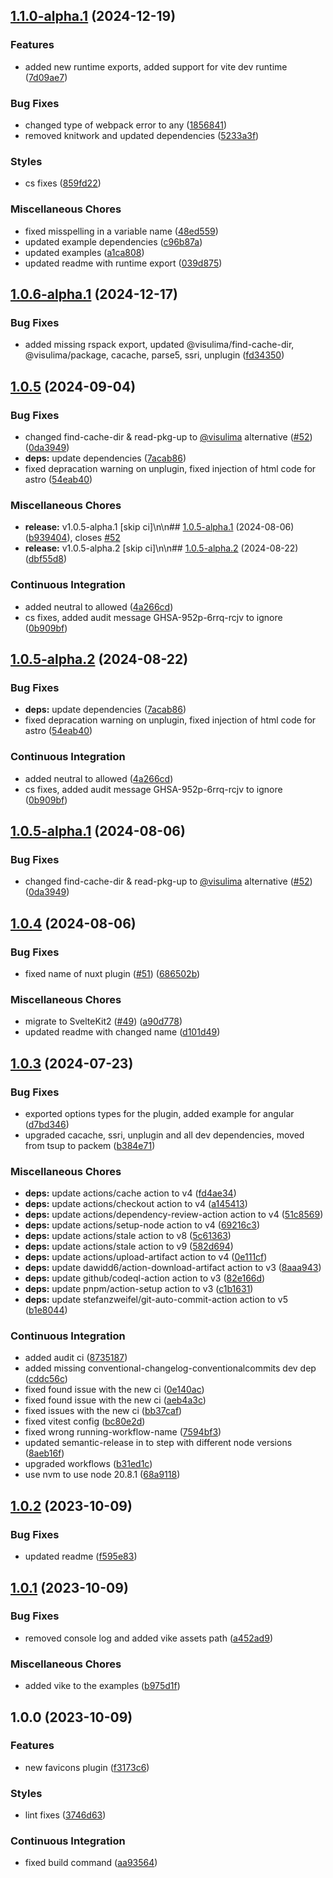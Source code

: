 ## [1.1.0-alpha.1](https://github.com/anolilab/unplugin-favicons/compare/v1.0.6-alpha.1...v1.1.0-alpha.1) (2024-12-19)

### Features

* added new runtime exports, added support for vite dev runtime ([7d09ae7](https://github.com/anolilab/unplugin-favicons/commit/7d09ae7ee59a31d3a487dd010cfe51d211b11e10))

### Bug Fixes

* changed type of webpack error to any ([1856841](https://github.com/anolilab/unplugin-favicons/commit/1856841e8a8eb65435a17f223d0e298ee14d1e26))
* removed knitwork and updated dependencies ([5233a3f](https://github.com/anolilab/unplugin-favicons/commit/5233a3f43e880b5078152f58de083cab5d4fdd6f))

### Styles

* cs fixes ([859fd22](https://github.com/anolilab/unplugin-favicons/commit/859fd22b3f9180f8d359e79167d3e873989846e2))

### Miscellaneous Chores

* fixed misspelling in a variable name ([48ed559](https://github.com/anolilab/unplugin-favicons/commit/48ed55948d8f4fef997ff489dec9518a96c2ec73))
* updated example dependencies ([c96b87a](https://github.com/anolilab/unplugin-favicons/commit/c96b87aa12969a0d02b0d532b804fc5b11ed12a4))
* updated examples ([a1ca808](https://github.com/anolilab/unplugin-favicons/commit/a1ca8083b77a124680853c82fc2cd0930b1e8ce6))
* updated readme with runtime export ([039d875](https://github.com/anolilab/unplugin-favicons/commit/039d875e597f0432fbd0ab7b14af37b70db8dd64))

## [1.0.6-alpha.1](https://github.com/anolilab/unplugin-favicons/compare/v1.0.5...v1.0.6-alpha.1) (2024-12-17)

### Bug Fixes

* added missing rspack export, updated @visulima/find-cache-dir, @visulima/package, cacache, parse5, ssri, unplugin ([fd34350](https://github.com/anolilab/unplugin-favicons/commit/fd34350b50f170ea5939f25e89aba6c1192b8340))

## [1.0.5](https://github.com/anolilab/unplugin-favicons/compare/v1.0.4...v1.0.5) (2024-09-04)

### Bug Fixes

* changed find-cache-dir & read-pkg-up to [@visulima](https://github.com/visulima) alternative ([#52](https://github.com/anolilab/unplugin-favicons/issues/52)) ([0da3949](https://github.com/anolilab/unplugin-favicons/commit/0da39499aca4a0b21a16514a500c3d8d3670ac14))
* **deps:** update dependencies ([7acab86](https://github.com/anolilab/unplugin-favicons/commit/7acab86ecf81476172873904729ce2cb94635818))
* fixed depracation warning on unplugin, fixed injection of html code for astro ([54eab40](https://github.com/anolilab/unplugin-favicons/commit/54eab407903ad69c41132e685e5ff3e23dae79c3))

### Miscellaneous Chores

* **release:** v1.0.5-alpha.1 [skip ci]\n\n## [1.0.5-alpha.1](https://github.com/anolilab/unplugin-favicons/compare/v1.0.4...v1.0.5-alpha.1) (2024-08-06) ([b939404](https://github.com/anolilab/unplugin-favicons/commit/b9394048178ea3e0d7e13f49b30cd6756c8879d3)), closes [#52](https://github.com/anolilab/unplugin-favicons/issues/52)
* **release:** v1.0.5-alpha.2 [skip ci]\n\n## [1.0.5-alpha.2](https://github.com/anolilab/unplugin-favicons/compare/v1.0.5-alpha.1...v1.0.5-alpha.2) (2024-08-22) ([dbf55d8](https://github.com/anolilab/unplugin-favicons/commit/dbf55d8246f6a6b140366d325f5400c593e724f8))

### Continuous Integration

* added neutral to allowed ([4a266cd](https://github.com/anolilab/unplugin-favicons/commit/4a266cde8d858f4b7f588c278e8bf2672281a249))
* cs fixes, added audit message GHSA-952p-6rrq-rcjv to ignore ([0b909bf](https://github.com/anolilab/unplugin-favicons/commit/0b909bf22eb8ca43f2ac2ac29d50ce57d33eea35))

## [1.0.5-alpha.2](https://github.com/anolilab/unplugin-favicons/compare/v1.0.5-alpha.1...v1.0.5-alpha.2) (2024-08-22)

### Bug Fixes

* **deps:** update dependencies ([7acab86](https://github.com/anolilab/unplugin-favicons/commit/7acab86ecf81476172873904729ce2cb94635818))
* fixed depracation warning on unplugin, fixed injection of html code for astro ([54eab40](https://github.com/anolilab/unplugin-favicons/commit/54eab407903ad69c41132e685e5ff3e23dae79c3))

### Continuous Integration

* added neutral to allowed ([4a266cd](https://github.com/anolilab/unplugin-favicons/commit/4a266cde8d858f4b7f588c278e8bf2672281a249))
* cs fixes, added audit message GHSA-952p-6rrq-rcjv to ignore ([0b909bf](https://github.com/anolilab/unplugin-favicons/commit/0b909bf22eb8ca43f2ac2ac29d50ce57d33eea35))

## [1.0.5-alpha.1](https://github.com/anolilab/unplugin-favicons/compare/v1.0.4...v1.0.5-alpha.1) (2024-08-06)

### Bug Fixes

* changed find-cache-dir & read-pkg-up to [@visulima](https://github.com/visulima) alternative ([#52](https://github.com/anolilab/unplugin-favicons/issues/52)) ([0da3949](https://github.com/anolilab/unplugin-favicons/commit/0da39499aca4a0b21a16514a500c3d8d3670ac14))

## [1.0.4](https://github.com/anolilab/unplugin-favicons/compare/v1.0.3...v1.0.4) (2024-08-06)

### Bug Fixes

* fixed name of nuxt plugin ([#51](https://github.com/anolilab/unplugin-favicons/issues/51)) ([686502b](https://github.com/anolilab/unplugin-favicons/commit/686502b9ff4cfafe942a40f99621c4734ddaf068))

### Miscellaneous Chores

* migrate to SvelteKit2 ([#49](https://github.com/anolilab/unplugin-favicons/issues/49)) ([a90d778](https://github.com/anolilab/unplugin-favicons/commit/a90d778dfcca5c326ff09ef8ade4823e432d3085))
* updated readme with changed name ([d101d49](https://github.com/anolilab/unplugin-favicons/commit/d101d49917353dd8c3eebd3894b50a134b60f5ca))

## [1.0.3](https://github.com/anolilab/unplugin-favicons/compare/v1.0.2...v1.0.3) (2024-07-23)

### Bug Fixes

* exported options types for the plugin, added example for angular ([d7bd346](https://github.com/anolilab/unplugin-favicons/commit/d7bd34686867c0ae4281c2e54079d57fcf12946d))
* upgraded cacache, ssri, unplugin and all dev dependencies, moved from tsup to packem ([b384e71](https://github.com/anolilab/unplugin-favicons/commit/b384e71880294d84af1dd0f24dfb81d2d6658202))

### Miscellaneous Chores

* **deps:** update actions/cache action to v4 ([fd4ae34](https://github.com/anolilab/unplugin-favicons/commit/fd4ae34c4bafc52de3af2e2fb21b2532c4566ac7))
* **deps:** update actions/checkout action to v4 ([a145413](https://github.com/anolilab/unplugin-favicons/commit/a145413a8d86805686e8ced9dce98436802cec95))
* **deps:** update actions/dependency-review-action action to v4 ([51c8569](https://github.com/anolilab/unplugin-favicons/commit/51c8569885d5e97e261a6490ec986b6d32ab0446))
* **deps:** update actions/setup-node action to v4 ([69216c3](https://github.com/anolilab/unplugin-favicons/commit/69216c3abc8481636b7d4383aed1e6e44052bf7b))
* **deps:** update actions/stale action to v8 ([5c61363](https://github.com/anolilab/unplugin-favicons/commit/5c61363501f8e21c8bf92a0c105961a4ed202fd9))
* **deps:** update actions/stale action to v9 ([582d694](https://github.com/anolilab/unplugin-favicons/commit/582d6948db9f211c9b175de08d63a3b8327e9fba))
* **deps:** update actions/upload-artifact action to v4 ([0e111cf](https://github.com/anolilab/unplugin-favicons/commit/0e111cf6152fc5517965f1731a6f41632ba0ed27))
* **deps:** update dawidd6/action-download-artifact action to v3 ([8aaa943](https://github.com/anolilab/unplugin-favicons/commit/8aaa943e9fcf7dfe1b6f59e9056f257460ba780b))
* **deps:** update github/codeql-action action to v3 ([82e166d](https://github.com/anolilab/unplugin-favicons/commit/82e166d3f1bd7f67af8be6a868149ac691813533))
* **deps:** update pnpm/action-setup action to v3 ([c1b1631](https://github.com/anolilab/unplugin-favicons/commit/c1b1631d4181803d69ee85465db8a1b821d543e7))
* **deps:** update stefanzweifel/git-auto-commit-action action to v5 ([b1e8044](https://github.com/anolilab/unplugin-favicons/commit/b1e804456108ed35b49d14ba21c9f4f1d7c1cbe0))

### Continuous Integration

* added audit ci ([8735187](https://github.com/anolilab/unplugin-favicons/commit/8735187f59a1a9fb0a8cb5870a4cc0e8cd0a0eb0))
* added missing conventional-changelog-conventionalcommits dev dep ([cddc56c](https://github.com/anolilab/unplugin-favicons/commit/cddc56c483292062ca0c134afec9eaa54a260b32))
* fixed found issue with the new ci ([0e140ac](https://github.com/anolilab/unplugin-favicons/commit/0e140acb9d1d43fa1548a0b360189dac348032cc))
* fixed found issue with the new ci ([aeb4a3c](https://github.com/anolilab/unplugin-favicons/commit/aeb4a3cb7122445d749f9fc930ce09d5a85bbdad))
* fixed issues with the new ci ([bb37caf](https://github.com/anolilab/unplugin-favicons/commit/bb37caffdbc7d738e59c0af29b7777e9ff9ec084))
* fixed vitest config ([bc80e2d](https://github.com/anolilab/unplugin-favicons/commit/bc80e2d458c1e56d279969694a402dc3b4a67135))
* fixed wrong running-workflow-name ([7594bf3](https://github.com/anolilab/unplugin-favicons/commit/7594bf3a167fde8b48dc5b482d2e71e2a1666ff9))
* updated semantic-release in to step with different node versions ([8aeb16f](https://github.com/anolilab/unplugin-favicons/commit/8aeb16f0f669e6432dbb63a9c9ee65451ae38f81))
* upgraded workflows ([b31ed1c](https://github.com/anolilab/unplugin-favicons/commit/b31ed1c5195be58205d0b31c7003dba9cdf12091))
* use nvm to use node 20.8.1 ([68a9118](https://github.com/anolilab/unplugin-favicons/commit/68a9118dddd423bc3e103a5f9eb4e348e928ffb4))

## [1.0.2](https://github.com/anolilab/unplugin-favicons/compare/v1.0.1...v1.0.2) (2023-10-09)


### Bug Fixes

* updated readme ([f595e83](https://github.com/anolilab/unplugin-favicons/commit/f595e8372617f78ddaec6f8e31fa79aa1a665688))

## [1.0.1](https://github.com/anolilab/unplugin-favicons/compare/v1.0.0...v1.0.1) (2023-10-09)


### Bug Fixes

* removed console log and added vike assets path ([a452ad9](https://github.com/anolilab/unplugin-favicons/commit/a452ad9429b898ad353c69c159f70e5cb8e0e11c))


### Miscellaneous Chores

* added vike to the examples ([b975d1f](https://github.com/anolilab/unplugin-favicons/commit/b975d1f17e51c54da2ff3fcb57c0a5f8c565babe))

## 1.0.0 (2023-10-09)


### Features

* new favicons plugin ([f3173c6](https://github.com/anolilab/unplugin-favicons/commit/f3173c6847282a4f0fd39b780c992e679e51374a))


### Styles

* lint fixes ([3746d63](https://github.com/anolilab/unplugin-favicons/commit/3746d6388cd2790ff14b264b753a2c0484a644bf))


### Continuous Integration

* fixed build command ([aa93564](https://github.com/anolilab/unplugin-favicons/commit/aa935644b0cc6f3dc8996b4fef7d2d5a41f57ef9))

